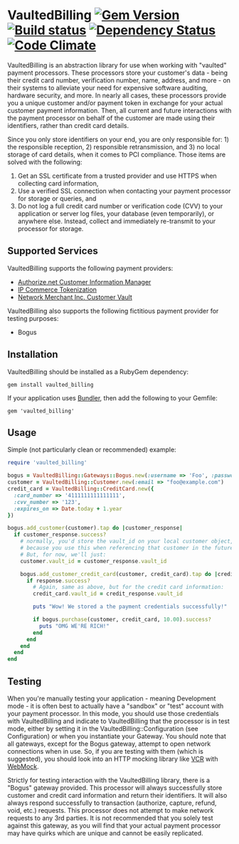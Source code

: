 # VaultedBilling [![Gem Version][rubygems-image]][rubygems] [![Build status][ci-image]][ci] [![Dependency Status][gemnasium-image]][gemnasium] [![Code Climate][codeclimate-image]][codeclimate]

VaultedBilling is an abstraction library for use when working with "vaulted" payment processors.  These processors store your customer's data - being their credit card number, verification number, name, address, and more - on their systems to alleviate your need for expensive software auditing, hardware security, and more.  In nearly all cases, these processors provide you a unique customer and/or payment token in exchange for your actual customer payment information.  Then, all current and future interactions with the payment processor on behalf of the customer are made using their identifiers, rather than credit card details.

Since you only store identifiers on your end, you are only responsible for: 1) the responsible reception, 2) responsible retransmission, and 3) no local storage of card details, when it comes to PCI compliance.  Those items are solved with the following:

1. Get an SSL certificate from a trusted provider and use HTTPS when collecting card information,
2. Use a verified SSL connection when contacting your payment processor for storage or queries, and
3. Do not log a full credit card number or verification code (CVV) to your application or server log files, your database (even temporarily), or anywhere else.  Instead, collect and immediately re-transmit to your processor for storage.

## Supported Services

VaultedBilling supports the following payment providers:

* [Authorize.net Customer Information Manager][authorize-net-cim]
* [IP Commerce Tokenization][ipcommerce-tokenization]
* [Network Merchant Inc. Customer Vault][nmi-vault]

VaultedBilling also supports the following fictitious payment provider for testing purposes:

* Bogus

## Installation

VaultedBilling should be installed as a RubyGem dependency:

    gem install vaulted_billing

If your application uses [Bundler][bundler], then add the following to your Gemfile:

    gem 'vaulted_billing'

## Usage

Simple (not particularly clean or recommended) example:

```ruby
require 'vaulted_billing'

bogus = VaultedBilling::Gateways::Bogus.new(:username => 'Foo', :password => 'Bar')
customer = VaultedBilling::Customer.new(:email => "foo@example.com")
credit_card = VaultedBilling::CreditCard.new({
  :card_number => '4111111111111111',
  :cvv_number => '123',
  :expires_on => Date.today + 1.year
})

bogus.add_customer(customer).tap do |customer_response|
  if customer_response.success?
    # normally, you'd store the vault_id on your local customer object,
    # because you use this when referencing that customer in the future.
    # But, for now, we'll just:
    customer.vault_id = customer_response.vault_id

    bogus.add_customer_credit_card(customer, credit_card).tap do |credit_response|
      if response.success?
        # Again, same as above, but for the credit card information:
        credit_card.vault_id = credit_response.vault_id

        puts "Wow! We stored a the payment credentials successfully!"

        if bogus.purchase(customer, credit_card, 10.00).success?
          puts "OMG WE'RE RICH!"
        end
      end
    end
  end
end
```

## Testing

When you're manually testing your application - meaning Development mode - it is often best to actually have a "sandbox" or "test" account with your payment processor.  In this mode, you should use those credentials with VaultedBilling and indicate to VaultedBilling that the processor is in test mode, either by setting it in the VaultedBilling::Configuration (see Configuration) or when you instantiate your Gateway.  You should note that all gateways, except for the Bogus gateway, attempt to open network connections when in use.  So, if you are testing with them (which is suggested), you should look into an HTTP mocking library like [VCR][vcr] with [WebMock][webmock].

Strictly for testing interaction with the VaultedBilling library, there is a "Bogus" gateway provided.  This processor will always successfully store customer and credit card information and return their identifiers.  It will also always respond successfully to transaction (authorize, capture, refund, void, etc.) requests.  This processor does not attempt to make network requests to any 3rd parties.  It is not recommended that you solely test against this gateway, as you will find that your actual payment processor may have quirks which are unique and cannot be easily replicated.

[ci]: http://travis-ci.org/envylabs/vaulted_billing
[ci-image]: https://secure.travis-ci.org/envylabs/vaulted_billing.png
[rubygems]: http://badge.fury.io/rb/vaulted_billing
[rubygems-image]: https://badge.fury.io/rb/vaulted_billing.png
[gemnasium]: https://gemnasium.com/envylabs/vaulted_billing
[gemnasium-image]: https://gemnasium.com/envylabs/vaulted_billing.png
[codeclimate]: https://codeclimate.com/github/envylabs/vaulted_billing
[codeclimate-image]: https://codeclimate.com/github/envylabs/vaulted_billing.png
[authorize-net-cim]: http://www.authorize.net/solutions/merchantsolutions/merchantservices/cim/
[ipcommerce-tokenization]: http://developer.ipcommerce.com/developer/integration/value_added_capabilities.aspx
[nmi-vault]: https://www.nmi.com/newsmedia/index.php?ann_id=14
[bundler]: http://gembundler.com/
[vcr]: https://github.com/myronmarston/vcr
[webmock]: https://github.com/bblimke/webmock
